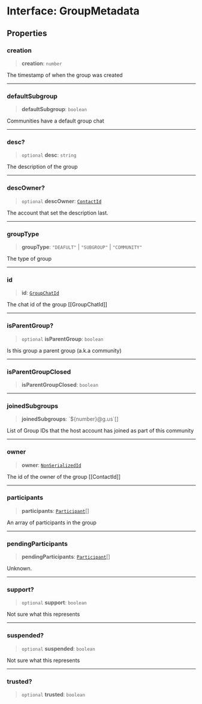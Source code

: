 # Interface: GroupMetadata

## Properties

### creation

> **creation**: `number`

The timestamp of when the group was created

***

### defaultSubgroup

> **defaultSubgroup**: `boolean`

Communities have a default group chat

***

### desc?

> `optional` **desc**: `string`

The description of the group

***

### descOwner?

> `optional` **descOwner**: [`ContactId`](/reference/api/model/aliases/type-aliases/ContactId.md)

The account that set the description last.

***

### groupType

> **groupType**: `"DEAFULT"` \| `"SUBGROUP"` \| `"COMMUNITY"`

The type of group

***

### id

> **id**: [`GroupChatId`](/reference/api/model/aliases/type-aliases/GroupChatId.md)

The chat id of the group [[GroupChatId]]

***

### isParentGroup?

> `optional` **isParentGroup**: `boolean`

Is this group a parent group (a.k.a community)

***

### isParentGroupClosed

> **isParentGroupClosed**: `boolean`

***

### joinedSubgroups

> **joinedSubgroups**: \`$\{number\}@g.us\`[]

List of Group IDs that the host account has joined as part of this community

***

### owner

> **owner**: [`NonSerializedId`](/reference/api/model/aliases/type-aliases/NonSerializedId.md)

The id of the owner of the group [[ContactId]]

***

### participants

> **participants**: [`Participant`](/reference/api/model/group-metadata/interfaces/Participant.md)[]

An array of participants in the group

***

### pendingParticipants

> **pendingParticipants**: [`Participant`](/reference/api/model/group-metadata/interfaces/Participant.md)[]

Unknown.

***

### support?

> `optional` **support**: `boolean`

Not sure what this represents

***

### suspended?

> `optional` **suspended**: `boolean`

Not sure what this represents

***

### trusted?

> `optional` **trusted**: `boolean`
